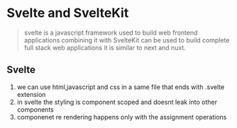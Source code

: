 # Svelte and SvelteKit

> svelte is a javascript framework used to build web frontend applications combining it with SvelteKit can be used to build complete 
> full stack web applications it is similar to next and nuxt.

## Svelte

1. we can use html,javascript and css in a same file that ends with .svelte extension
2. in svelte the styling is component scoped and doesnt leak into other components
3. componenet re rendering happens only with the assignment operations

